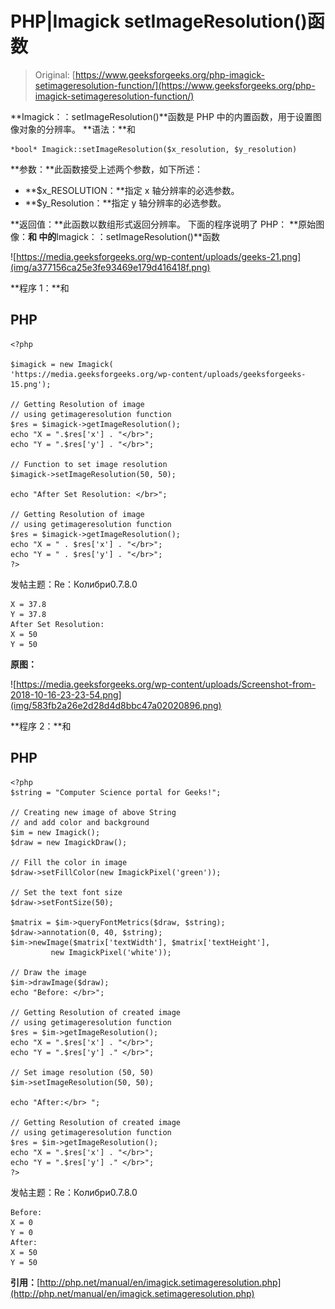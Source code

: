 # PHP|Imagick setImageResolution()函数

> Original: [https://www.geeksforgeeks.org/php-imagick-setimageresolution-function/](https://www.geeksforgeeks.org/php-imagick-setimageresolution-function/)

**Imagick：：setImageResolution()**函数是 PHP 中的内置函数，用于设置图像对象的分辨率。
**语法：**和

```
*bool* Imagick::setImageResolution($x_resolution, $y_resolution)
```

**参数：**此函数接受上述两个参数，如下所述：

*   **$x_RESOLUTION：**指定 x 轴分辨率的必选参数。
*   **$y_Resolution：**指定 y 轴分辨率的必选参数。

**返回值：**此函数以数组形式返回分辨率。
下面的程序说明了 PHP：
**原始图像：**和
中的**Imagick：：setImageResolution()**函数

![https://media.geeksforgeeks.org/wp-content/uploads/geeks-21.png](img/a377156ca25e3fe93469e179d416418f.png)

**程序 1：**和

## PHP

```
<?php

$imagick = new Imagick(
'https://media.geeksforgeeks.org/wp-content/uploads/geeksforgeeks-15.png');

// Getting Resolution of image
// using getimageresolution function
$res = $imagick->getImageResolution();
echo "X = ".$res['x'] . "</br>";
echo "Y = ".$res['y'] . "</br>";

// Function to set image resolution
$imagick->setImageResolution(50, 50);

echo "After Set Resolution: </br>";

// Getting Resolution of image
// using getimageresolution function
$res = $imagick->getImageResolution();
echo "X = " . $res['x'] . "</br>";
echo "Y = " . $res['y'] . "</br>";
?>
```

发帖主题：Re：Колибри0.7.8.0

```
X = 37.8
Y = 37.8
After Set Resolution:
X = 50
Y = 50
```

**原图：**

![https://media.geeksforgeeks.org/wp-content/uploads/Screenshot-from-2018-10-16-23-23-54.png](img/583fb2a26e2d28d4d8bbc47a02020896.png)

**程序 2：**和

## PHP

```
<?php
$string = "Computer Science portal for Geeks!";

// Creating new image of above String
// and add color and background
$im = new Imagick();
$draw = new ImagickDraw();

// Fill the color in image
$draw->setFillColor(new ImagickPixel('green'));

// Set the text font size
$draw->setFontSize(50);

$matrix = $im->queryFontMetrics($draw, $string);
$draw->annotation(0, 40, $string);
$im->newImage($matrix['textWidth'], $matrix['textHeight'],
         new ImagickPixel('white'));

// Draw the image         
$im->drawImage($draw);
echo "Before: </br>";

// Getting Resolution of created image
// using getimageresolution function
$res = $im->getImageResolution();
echo "X = ".$res['x'] . "</br>";
echo "Y = ".$res['y'] ." </br>";

// Set image resolution (50, 50)
$im->setImageResolution(50, 50);

echo "After:</br> ";

// Getting Resolution of created image
// using getimageresolution function
$res = $im->getImageResolution();
echo "X = ".$res['x'] . "</br>";
echo "Y = ".$res['y'] ." </br>";
?>
```

发帖主题：Re：Колибри0.7.8.0

```
Before:
X = 0
Y = 0
After:
X = 50
Y = 50
```

**引用：**[http://php.net/manual/en/imagick.setimageresolution.php](http://php.net/manual/en/imagick.setimageresolution.php)